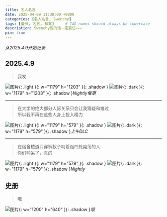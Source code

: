 ```yaml
---
title: 名人名言
date: 2025-04-09 11:38:00 +0800
categories: [名人名言, Swenchy]
tags: [备份, 名言, 档案]     # TAG names should always be lowercase
description: Swenchy说的话一定要记✍️✍️✍️
pin: true
---
```



*从2025.4.9开始记录*

## 2025.4.9

>我发

![图片](https://calcobalt.icu/files/47000/IMG_5366.jpeg){: .light }{: w="1179" h="1203" }{: .shadow }
![图片](https://calcobalt.icu/files/47000/IMG_5365.jpeg){: .dark }{: w="1179" h="1203" }{: .shadow }_Nightly催更_

-------------------

>在大学的绝大部分人际关系只会让我猜疑和难过<br>
>所以我不再在这些人身上投入精力

![图片](https://calcobalt.icu/files/47000/IMG_5354.jpeg){: .light }{: w="1179" h="579" }{: .shadow }
![图片](https://calcobalt.icu/files/47000/IMG_5358.jpeg){: .dark }{: w="1179" h="579" }{: .shadow }_上午DLC_


--------------------


>在宿舍楼道只穿裤衩子叼着烟四处晃荡的人<br>
>你们帅呆了，真的

![图片](https://calcobalt.icu/files/47000/IMG_5355.jpeg){: .light }{: w="1179" h="579" }{: .shadow }
![图片](https://calcobalt.icu/files/47000/IMG_5359.jpeg){: .dark }{: w="1179" h="579" }{: .shadow }_Nightly_

## 史册

>哦

![图片](https://calcobalt.icu/files/47000/IMG_2471.jpeg){: w="1200" h="640" }{: .shadow }_哦_
